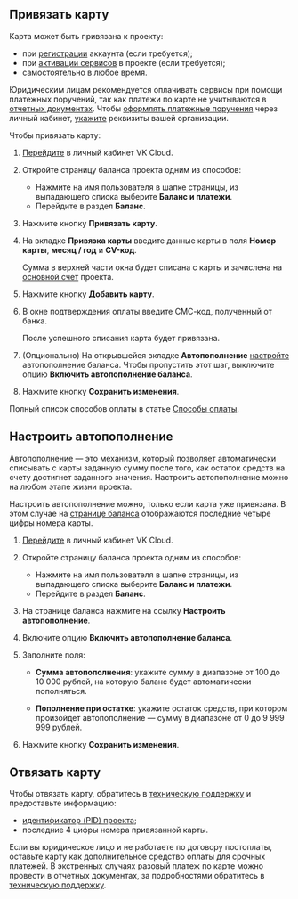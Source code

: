 ## Привязать карту

Карта может быть привязана к проекту:

- при [регистрации](../../../start/get-started/account-registration) аккаунта (если требуется);
- при [активации сервисов](/ru/base/account/instructions/activation) в проекте (если требуется);
- самостоятельно в любое время.

<info>

Юридическим лицам рекомендуется оплачивать сервисы при помощи платежных поручений, так как платежи по карте не учитываются в [отчетных документах](../../operations/report#74-5). Чтобы [оформлять платежные поручения](/ru/additionals/billing/operations/payment#vnesenie_sredstv) через личный кабинет, [укажите](../../../start/get-started/corporate) реквизиты вашей организации.

</info>

Чтобы привязать карту:

1. [Перейдите](https://mcs.mail.ru/app/) в личный кабинет VK Cloud.
1. Откройте страницу баланса проекта одним из способов:

    - Нажмите на имя пользователя в шапке страницы, из выпадающего списка выберите **Баланс и платежи**.
    - Перейдите в раздел **Баланс**.

1. Нажмите кнопку **Привязать карту**.
1. На вкладке **Привязка карты** введите данные карты в поля **Номер карты**, **месяц / год** и **CV-код**.

    Сумма в верхней части окна будет списана с карты и зачислена на [основной счет](../../start/balance#osnovnoy_i_bonusnyy_schet) проекта.

1. Нажмите кнопку **Добавить карту**.
1. В окне подтверждения оплаты введите СМС-код, полученный от банка.

    После успешного списания карта будет привязана.

1. (Опционально) На открывшейся вкладке **Автопополнение** [настройте](#nastroit-avtopopolnenie) автопополнение баланса. Чтобы пропустить этот шаг, выключите опцию **Включить автопополнение баланса**.
1. Нажмите кнопку **Сохранить изменения**.

<info>

Полный список способов оплаты в статье [Способы оплаты](../../start/payment-methods).

</info>

## Настроить автопополнение

Автопополнение — это механизм, который позволяет автоматически списывать с карты заданную сумму после того, как остаток средств на счету достигнет заданного значения. Настроить автопополнение можно на любом этапе жизни проекта.

<warn>

Настроить автопополнение можно, только если карта уже привязана. В этом случае на [странице баланса](https://mcs.mail.ru/app/services/billing) отображаются последние четыре цифры номера карты.

</warn>

1. [Перейдите](https://mcs.mail.ru/app/) в личный кабинет VK Cloud.
1. Откройте страницу баланса проекта одним из способов:

    - Нажмите на имя пользователя в шапке страницы, из выпадающего списка выберите **Баланс и платежи**.
    - Перейдите в раздел **Баланс**.

1. На странице баланса нажмите на ссылку **Настроить автопополнение**.
1. Включите опцию **Включить автопополнение баланса**.
1. Заполните поля:

    - **Сумма автопополнения**: укажите сумму в диапазоне от 100 до 10 000 рублей, на которую баланс будет автоматически пополняться.

    - **Пополнение при остатке**: укажите остаток средств, при котором произойдет автопополнение — сумму в диапазоне от 0 до 9 999 999 рублей.

1. Нажмите кнопку **Сохранить изменения**.

## Отвязать карту

Чтобы отвязать карту, обратитесь в [техническую поддержку](/ru/contacts) и предоставьте информацию:

- [идентификатор (PID) проекта](/ru/base/account/instructions/project-settings/manage#poluchenie_identifikatora_proekta);
- последние 4 цифры номера привязанной карты.

<info>

Если вы юридическое лицо и не работаете по договору постоплаты, оставьте карту как дополнительное средство оплаты для срочных платежей. В экстренных случаях разовый платеж по карте можно провести в отчетных документах, за подробностями обратитесь в [техническую поддержку](/ru/contacts).

</info>
